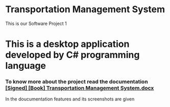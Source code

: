# Transportation Management System
This is our Software Project 1

# This is a desktop application developed by C# programming language

### To know more about the project read the documentation [[Signed] [Book] Transportation Management System.docx](https://github.com/TajbiurShahriorRimon/TransportationManagementSystem/files/7134162/Signed.Book.Transportation.Management.System.docx)

In the doucumentation features and its screenshots are given
